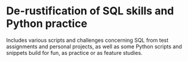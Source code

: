 # De-rustification of SQL skills and Python practice

Includes various scripts and challenges concerning SQL from test assignments and personal projects, as well as some Python scripts and snippets build for fun, as practice or as feature studies.
